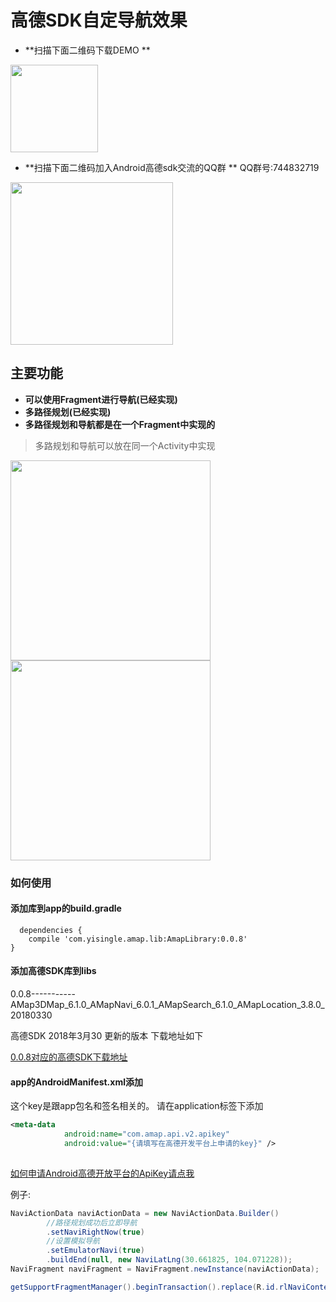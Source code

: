 # 高德SDK自定导航效果

- **扫描下面二维码下载DEMO **
<img width="140px" src="http://p6wrbso1g.bkt.clouddn.com/apk%E4%B8%8B%E8%BD%BD%E5%9C%B0%E5%9D%80.png"/>




- **扫描下面二维码加入Android高德sdk交流的QQ群 **
QQ群号:744832719
<img width="260px" src="http://p6wrbso1g.bkt.clouddn.com/%E9%AB%98%E5%BE%B7qq%E7%BE%A4%E5%88%86%E4%BA%AB.png"/>

## 主要功能
- **可以使用Fragment进行导航(已经实现)**
- **多路径规划(已经实现)**
- **多路径规划和导航都是在一个Fragment中实现的**

> 多路规划和导航可以放在同一个Activity中实现

<img width="320px" src="http://p6wrbso1g.bkt.clouddn.com/%E5%A4%9A%E8%B7%AF%E5%BE%84%E8%A7%84%E5%88%92%E5%9B%BE%E7%89%87.png"/>

<img width="320px" src="http://ohsx1h37z.bkt.clouddn.com/%E9%AB%98%E5%BE%B7%E5%AF%BC%E8%88%AA%E6%95%88%E6%9E%9C%E5%9B%BE1.png"/>





### 如何使用


#### 添加库到app的build.gradle

```
  dependencies {
    compile 'com.yisingle.amap.lib:AmapLibrary:0.0.8'
}
```
#### 添加高德SDK库到libs

0.0.8-----------AMap3DMap_6.1.0_AMapNavi_6.0.1_AMapSearch_6.1.0_AMapLocation_3.8.0_20180330

高德SDK 2018年3月30 更新的版本 下载地址如下

[0.0.8对应的高德SDK下载地址](http://p6wqjwt3q.bkt.clouddn.com/0.0.6%E5%AF%B9%E5%BA%94%E9%AB%98%E5%BE%B7SDK.zip)

#### app的AndroidManifest.xml添加<meta-data>     




这个key是跟app包名和签名相关的。
请在application标签下添加
```xml
<meta-data
            android:name="com.amap.api.v2.apikey"
            android:value="{请填写在高德开发平台上申请的key}" />
            
```


[如何申请Android高德开放平台的ApiKey请点我](https://github.com/jikun2008/CustomNaviByGaode/blob/master/%E7%94%B3%E8%AF%B7%E9%AB%98%E5%BE%B7sdk%E7%9A%84ApiKey%E7%9A%84%E6%AD%A5%E9%AA%A4.md)


例子:

``` java
NaviActionData naviActionData = new NaviActionData.Builder()
        //路径规划成功后立即导航
        .setNaviRightNow(true)
        //设置模拟导航
        .setEmulatorNavi(true)
        .buildEnd(null, new NaviLatLng(30.661825, 104.071228));
NaviFragment naviFragment = NaviFragment.newInstance(naviActionData);

getSupportFragmentManager().beginTransaction().replace(R.id.rlNaviContent, naviFragment).commitAllowingStateLoss();
```



















```

```








